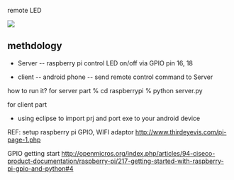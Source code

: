 

remote LED

<img src='http://2.bp.blogspot.com/-Gq9ly3387-E/U5ce6FH8_PI/AAAAAAAABcw/Z-xOpFYHbr8/s1600/%E8%9E%A2%E5%B9%95%E5%BF%AB%E7%85%A7+2014-06-10+%E4%B8%8B%E5%8D%8810.54.37.png'>

##
## methdology
- Server
-- raspberry pi control LED on/off via GPIO pin 16, 18

- client
-- android phone
-- send remote control command to Server

how to run it?
for server part
% cd raspberrypi
% python server.py

for client part
- using eclipse to import prj and port exe to your android device


REF:
setup raspberry pi GPIO, WIFI adaptor
http://www.thirdeyevis.com/pi-page-1.php

GPIO getting start
http://openmicros.org/index.php/articles/94-ciseco-product-documentation/raspberry-pi/217-getting-started-with-raspberry-pi-gpio-and-python#4
